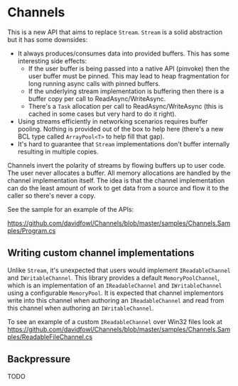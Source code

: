 # Channels

This is a new API that aims to replace `Stream`. `Stream` is a solid abstraction but it has some downsides:
- It always produces/consumes data into provided buffers. This has some interesting side effects:
  - If the user buffer is being passed into a native API (pinvoke) then the user buffer must be pinned. This may lead to heap fragmentation for long running async calls with pinned buffers.
  - If the underlying stream implementation is buffering then there is a buffer copy per call to ReadAsync/WriteAsync.
  - There's a `Task` allocation per call to ReadAsync/WriteAsync (this is cached in some cases but very hard to do it right).
- Using streams efficiently in networking scenarios requires buffer pooling. Nothing is provided out of the box to help here (there's a new BCL type called `ArrayPool<T>` to help fill that gap).
- It's hard to guarantee that `Stream` implementations don't buffer internally resulting in multiple copies.

Channels invert the polarity of streams by flowing buffers up to user code. The user never allocates a buffer. All memory allocations are handled by the channel implementation itself. The idea is that the channel implementation can do the least amount of work to get data from a source and flow it to the caller so there's never a copy. 


See the sample for an example of the APIs:

https://github.com/davidfowl/Channels/blob/master/samples/Channels.Samples/Program.cs

## Writing custom channel implementations

Unlike `Stream`, it's unexpected that users would implement `IReadableChannel` and `IWritableChannel`. This library provides a default `MemoryPoolChannel`, which is an implementation of an `IReadableChannel` and `IWritableChannel` using a configurable `MemoryPool`. It is expected that channel implementors write into this channel when authoring an `IReadableChannel` and read from this channel when authoring an `IWritableChannel`.

To see an example of a custom `IReadableChannel` over Win32 files look at https://github.com/davidfowl/Channels/blob/master/samples/Channels.Samples/ReadableFileChannel.cs

## Backpressure

TODO

